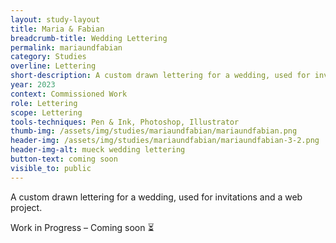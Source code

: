 ```yaml
---
layout: study-layout
title: Maria & Fabian
breadcrumb-title: Wedding Lettering
permalink: mariaundfabian
category: Studies
overline: Lettering
short-description: A custom drawn lettering for a wedding, used for invitations and a web project.
year: 2023
context: Commissioned Work
role: Lettering
scope: Lettering
tools-techniques: Pen & Ink, Photoshop, Illustrator
thumb-img: /assets/img/studies/mariaundfabian/mariaundfabian.png
header-img: /assets/img/studies/mariaundfabian/mariaundfabian-3-2.png
header-img-alt: mueck wedding lettering
button-text: coming soon
visible_to: public
---
```


<div class="project-intro"> 
    <p class="body-large"> 
   A custom drawn lettering for a wedding, used for invitations and a web project.
    </p>
</div>
 
 <div class="project-intro wip-disclaimer"> 
    <p class="body-large"> 
    Work in Progress – Coming soon ⏳
    </p>
</div>
